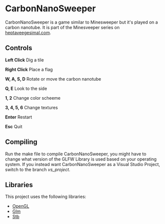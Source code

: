# CarbonNanoSweeper

CarbonNanoSweeper is a game similar to Minesweeper but it's played on a carbon nanotube.
It is part of the Minesveeper series on [heptaveegesimal.com](https://heptaveegesimal.com/).

## Controls

**Left Click**
Dig a tile

**Right Click**
Place a flag

**W, A, S, D**
Rotate or move the carbon nanotube

**Q, E**
Look to the side

**1, 2**
Change color scheeme

**3, 4, 5, 6**
Change textures

**Enter**
Restart

**Esc**
Quit

## Compiling

Run the make file to compile CarbonNanoSweeper, you might have to change what version of the GLFW Library is used based on your operating system. If you instead want CarbonNanoSweeper as a Visual Studio Project, switch to the branch *vs_project*.

## Libraries

This project uses the following libraries:
- [OpenGL](https://www.opengl.org/)
- [Glm](https://glm.g-truc.net)
- [Stb](http://nothings.org/)
